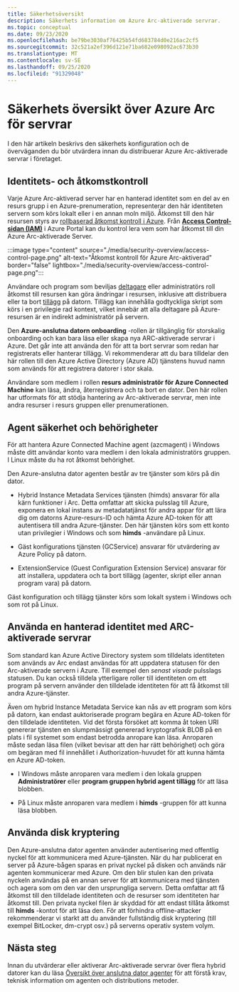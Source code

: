 ```yaml
---
title: Säkerhetsöversikt
description: Säkerhets information om Azure Arc-aktiverade servrar.
ms.topic: conceptual
ms.date: 09/23/2020
ms.openlocfilehash: be79be3030af76425b54fd683784d0e216ac2cf5
ms.sourcegitcommit: 32c521a2ef396d121e71ba682e098092ac673b30
ms.translationtype: MT
ms.contentlocale: sv-SE
ms.lasthandoff: 09/25/2020
ms.locfileid: "91329048"
---
```

# <a name="azure-arc-for-servers-security-overview"></a>Säkerhets översikt över Azure Arc för servrar

I den här artikeln beskrivs den säkerhets konfiguration och de överväganden du bör utvärdera innan du distribuerar Azure Arc-aktiverade servrar i företaget.

## <a name="identity-and-access-control"></a>Identitets- och åtkomstkontroll

Varje Azure Arc-aktiverad server har en hanterad identitet som en del av en resurs grupp i en Azure-prenumeration, representerar den här identiteten servern som körs lokalt eller i en annan moln miljö. Åtkomst till den här resursen styrs av [rollbaserad åtkomst kontroll i Azure](../../role-based-access-control/overview.md). Från [**Access Control-sidan (IAM)**](../../role-based-access-control/role-assignments-portal.md#access-control-iam) i Azure Portal kan du kontrol lera vem som har åtkomst till din Azure Arc-aktiverade Server.

:::image type="content" source="./media/security-overview/access-control-page.png" alt-text="Åtkomst kontroll för Azure Arc-aktiverad" border="false" lightbox="./media/security-overview/access-control-page.png":::

Användare och program som beviljas [deltagare](../../role-based-access-control/built-in-roles.md#contributor) eller administratörs roll åtkomst till resursen kan göra ändringar i resursen, inklusive att distribuera eller ta bort [tillägg](manage-vm-extensions.md) på datorn. Tillägg kan innehålla godtyckliga skript som körs i en privilegie rad kontext, vilket innebär att alla deltagare på Azure-resursen är en indirekt administratör på servern.

Den **Azure-anslutna datorn onboarding** -rollen är tillgänglig för storskalig onboarding och kan bara läsa eller skapa nya ARC-aktiverade servrar i Azure. Det går inte att använda den för att ta bort servrar som redan har registrerats eller hanterar tillägg. Vi rekommenderar att du bara tilldelar den här rollen till den Azure Active Directory (Azure AD) tjänstens huvud namn som används för att registrera datorer i stor skala.

Användare som medlem i rollen **resurs administratör för Azure Connected Machine** kan läsa, ändra, återregistrera och ta bort en dator. Den här rollen har utformats för att stödja hantering av Arc-aktiverade servrar, men inte andra resurser i resurs gruppen eller prenumerationen.

## <a name="agent-security-and-permissions"></a>Agent säkerhet och behörigheter

För att hantera Azure Connected Machine agent (azcmagent) i Windows måste ditt användar konto vara medlem i den lokala administratörs gruppen. I Linux måste du ha rot åtkomst behörighet.

Den Azure-anslutna dator agenten består av tre tjänster som körs på din dator.

* Hybrid Instance Metadata Services tjänsten (himds) ansvarar för alla kärn funktioner i Arc. Detta omfattar att skicka pulsslag till Azure, exponera en lokal instans av metadatatjänst för andra appar för att lära dig om datorns Azure-resurs-ID och hämta Azure AD-token för att autentisera till andra Azure-tjänster. Den här tjänsten körs som ett konto utan privilegier i Windows och som **himds** -användare på Linux.

* Gäst konfigurations tjänsten (GCService) ansvarar för utvärdering av Azure Policy på datorn.

* ExtensionService (Guest Configuration Extension Service) ansvarar för att installera, uppdatera och ta bort tillägg (agenter, skript eller annan program vara) på datorn.

Gäst konfiguration och tillägg tjänster körs som lokalt system i Windows och som rot på Linux.

## <a name="using-a-managed-identity-with-arc-enabled-servers"></a>Använda en hanterad identitet med ARC-aktiverade servrar

Som standard kan Azure Active Directory system som tilldelats identiteten som används av Arc endast användas för att uppdatera statusen för den Arc-aktiverade servern i Azure. Till exempel den *senast visade* pulsslags statusen. Du kan också tilldela ytterligare roller till identiteten om ett program på servern använder den tilldelade identiteten för att få åtkomst till andra Azure-tjänster.

Även om hybrid Instance Metadata Service kan nås av ett program som körs på datorn, kan endast auktoriserade program begära en Azure AD-token för den tilldelade identiteten. Vid det första försöket att komma åt token URI genererar tjänsten en slumpmässigt genererad kryptografisk BLOB på en plats i fil systemet som endast betrodda anropare kan läsa. Anroparen måste sedan läsa filen (vilket bevisar att den har rätt behörighet) och göra om begäran med fil innehållet i Authorization-huvudet för att kunna hämta en Azure AD-token.

* I Windows måste anroparen vara medlem i den lokala gruppen **Administratörer** eller **program gruppen hybrid agent tillägg** för att läsa blobben.

* På Linux måste anroparen vara medlem i **himds** -gruppen för att kunna läsa blobben.

## <a name="using-disk-encryption"></a>Använda disk kryptering

Den Azure-anslutna dator agenten använder autentisering med offentlig nyckel för att kommunicera med Azure-tjänsten. När du har publicerat en server på Azure-bågen sparas en privat nyckel på disken och används när agenten kommunicerar med Azure. Om den blir stulen kan den privata nyckeln användas på en annan server för att kommunicera med tjänsten och agera som om den var den ursprungliga servern. Detta omfattar att få åtkomst till den tilldelade identiteten och de resurser som identiteten har åtkomst till. Den privata nyckel filen är skyddad för att endast tillåta åtkomst till **himds** -kontot för att läsa den. För att förhindra offline-attacker rekommenderar vi starkt att du använder fullständig disk kryptering (till exempel BitLocker, dm-crypt osv.) på serverns operativ system volym.

## <a name="next-steps"></a>Nästa steg

Innan du utvärderar eller aktiverar Arc-aktiverade servrar över flera hybrid datorer kan du läsa [Översikt över anslutna dator agenter](agent-overview.md) för att förstå krav, teknisk information om agenten och distributions metoder.
